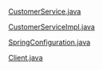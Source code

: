 [CustomerService.java](https://github.com/Rockycta/corejava2/blob/7bed8fa1e51d4329622f26dba90ed6a92eb891ac/SPRINGBASICS1644908674405/springbasicsdemo1636712348201/4.Demo-AutoScanning/src/main/java/com/infy/service/CustomerService.java)

[CustomerServiceImpl.java](https://github.com/Rockycta/corejava2/blob/7bed8fa1e51d4329622f26dba90ed6a92eb891ac/SPRINGBASICS1644908674405/springbasicsdemo1636712348201/4.Demo-AutoScanning/src/main/java/com/infy/service/CustomerServiceImpl.java)

[SpringConfiguration.java](https://github.com/Rockycta/corejava2/blob/7bed8fa1e51d4329622f26dba90ed6a92eb891ac/SPRINGBASICS1644908674405/springbasicsdemo1636712348201/4.Demo-AutoScanning/src/main/java/com/infy/util/SpringConfiguration.java)

[Client.java](https://github.com/Rockycta/corejava2/blob/7bed8fa1e51d4329622f26dba90ed6a92eb891ac/SPRINGBASICS1644908674405/springbasicsdemo1636712348201/4.Demo-AutoScanning/src/main/java/com/infy/Client.java)
